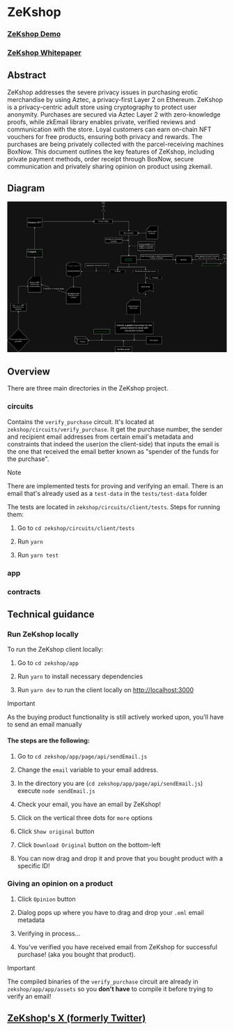 # ZeKshop

### [ZeKshop Demo](https://www.youtube.com/watch?v=MIDV-vBfs4s)

### [ZeKshop Whitepaper](./ZeKshopWhitepaper.pdf)

## Abstract

ZeKshop addresses the severe privacy issues in purchasing erotic merchandise by using Aztec, a privacy-first Layer 2 on Ethereum. ZeKshop is a privacy-centric adult store using cryptography to protect user anonymity. Purchases are secured via Aztec Layer 2 with zero-knowledge proofs, while zkEmail library enables private, verified reviews and communication with the store. Loyal customers can earn on-chain NFT vouchers for free products, ensuring both privacy and rewards. The purchases are being privately collected with the parcel-receiving machines BoxNow. This document outlines the key features of ZeKshop, including private payment methods, order receipt through BoxNow, secure communication and privately sharing opinion on product using zkemail.

## Diagram

![ZeKshop diagram](docs_imgs/ZeKshop_full_diagram.png)

## Overview

There are three main directories in the ZeKshop project.

### circuits

Contains the `verify_purchase` circuit. It's located at `zekshop/circuits/verify_purchase`. It get the purchase number, the sender and recipient email addresses from certain email's metadata and constraints that indeed the user(on the client-side) that inputs the email is the one that received the email better known as "spender of the funds for the purchase".

> [!NOTE]
>
> There are implemented tests for proving and verifying an email. There is an email that's already used as a `test-data` in the `tests/test-data` folder

The tests are located in `zekshop/circuits/client/tests`.
Steps for running them:

1. Go to `cd zekshop/circuits/client/tests`

2. Run `yarn`

3. Run `yarn test`

### app

### contracts

## Technical guidance

### Run ZeKshop locally

To run the ZeKshop client locally:

1. Go to `cd zekshop/app`

2. Run `yarn` to install necessary dependencies

3. Run `yarn dev` to run the client locally on [http://localhost:3000](http://localhost:3000)

> [!IMPORTANT]
>
> As the buying product functionality is still actively worked upon, you'll have to send an email manually

#### The steps are the following:

1. Go to `cd zekshop/app/page/api/sendEmail.js`

2. Change the `email` variable to your email address.

3. In the directory you are (`cd zekshop/app/page/api/sendEmail.js`) execute `node sendEmail.js`

4. Check your email, you have an email by ZeKshop!

5. Click on the vertical three dots for `more` options

6. Click `Show original` button

7. Click `Download Original` button on the bottom-left

8. You can now drag and drop it and prove that you bought product with a specific ID!

### Giving an opinion on a product

1. Click `Opinion` button

2. Dialog pops up where you have to drag and drop your `.eml` email metadata

3. Verifying in process...

4. You've verified you have received email from ZeKshop for successful purchase! (aka you bought that product).

> [!IMPORTANT]
>
> The compiled binaries of the `verify_purchase` circuit are already in `zekshop/app/app/assets` so you **don't have** to compile it before trying to verify an email!

## [ZeKshop's X (formerly Twitter)](https://x.com/ZeKshopOfficial)
